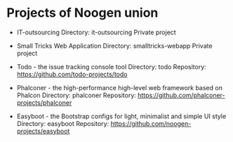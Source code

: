 
Projects of Noogen union
========================

- IT-outsourcing
  Directory: it-outsourcing
  Private project

- Small Tricks Web Application
  Directory: smalltricks-webapp
  Private project

- Todo - the issue tracking console tool
  Directory: todo
  Repository: https://github.com/todo-projects/todo

- Phalconer - the high-performance high-level web framework based on Phalcon
  Directory: phalconer
  Repository: https://github.com/phalconer-projects/phalconer

- Easyboot - the Bootstrap configs for light, minimalist and simple UI style
  Directory: easyboot
  Repository: https://github.com/noogen-projects/easyboot
